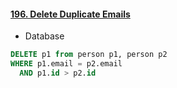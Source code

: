 #### [196. Delete Duplicate Emails](https://leetcode.com/problems/delete-duplicate-emails/)

* Database

```sql
DELETE p1 from person p1, person p2 
WHERE p1.email = p2.email 
  AND p1.id > p2.id
```
<br/>